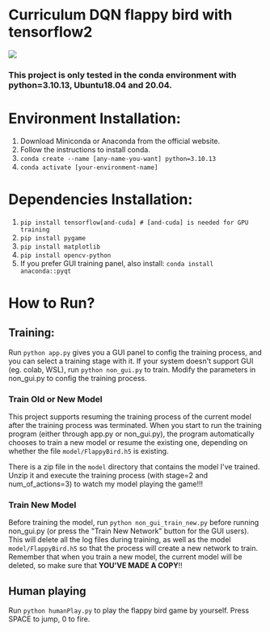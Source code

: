 # Curriculum DQN flappy bird with tensorflow2
<img src="https://i.imgur.com/MFnCmpD.gif" />

### This project is only tested in the conda environment with python=3.10.13, Ubuntu18.04 and 20.04.
# Environment Installation:
1. Download Miniconda or Anaconda from the official website.
2. Follow the instructions to install conda.
3. ```conda create --name [any-name-you-want] python=3.10.13```
4. ```conda activate [your-environment-name]```


# Dependencies Installation:
1. ```pip install tensorflow[and-cuda] # [and-cuda] is needed for GPU training```
2. ```pip install pygame```
3. ```pip install matplotlib```
4. ```pip install opencv-python```
5. If you prefer GUI training panel, also install:
```conda install anaconda::pyqt```

# How to Run?
## Training:  
Run ```python app.py``` gives you a GUI panel to config the training process, and you can select a training stage with it.
If your system doesn't support GUI (eg. colab, WSL), run ```python non_gui.py``` to train. Modify the parameters in non_gui.py to config the training process.

### Train Old or New Model
This project supports resuming the training process of the current model after the training process was terminated. When you start to run the training program (either through app.py or non_gui.py), the program automatically chooses to train a new model or resume the existing one, depending on whether the file ```model/FlappyBird.h5``` is existing.

There is a zip file in the ```model``` directory that contains the model I've trained. Unzip it and execute the training process (with stage=2 and num_of_actions=3) to watch my model playing the game!!!

### Train New Model
Before training the model, run ```python non_gui_train_new.py``` before running non_gui.py (or press the "Train New Network" button for the GUI users). This will delete all the log files during training, as well as the model ```model/FlappyBird.h5``` so that the process will create a new network to train. Remember that when you train a new model, the current model will be deleted, so make sure that **YOU'VE MADE A COPY**!!

## Human playing
Run ```python humanPlay.py``` to play the flappy bird game by yourself. Press SPACE to jump, 0 to fire.
